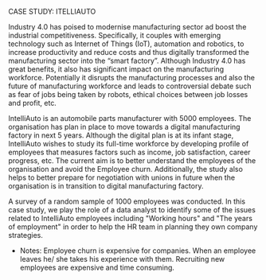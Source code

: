 CASE STUDY: ITELLIAUTO

Industry 4.0 has poised to modernise manufacturing sector ad boost the industrial competitiveness. Specifically, it couples with emerging technology such as Internet of Things (IoT), automation and robotics, to increase productivity and reduce costs and thus digitally transformed the manufacturing sector into the “smart factory”. Although Industry 4.0 has great benefits, it also has significant impact on the manufacturing workforce. Potentially it disrupts the manufacturing processes and also the future of manufacturing workforce and leads to controversial debate such as fear of jobs being taken by robots, ethical choices between job losses and profit, etc.  

IntelliAuto is an automobile parts manufacturer with 5000 employees. The organisation has plan in place to move towards a digital manufacturing factory in next 5 years. Although the digital plan is at its infant stage, IntelliAuto wishes to study its full-time workforce by developing profile of employees that measures factors such as income, job satisfaction, career progress, etc. The current aim is to better understand the employees of the organisation and avoid the Employee churn. Additionally, the study also helps to better prepare for negotiation with unions in future when the organisation is in transition to digital manufacturing factory. 

A survey of a random sample of 1000 employees was conducted. In this case study, we play the role of a data analyst to identify some of the issues related to IntelliAuto employees including "Working hours" and "The years of employment" in order to help the HR team in planning they own company strategies. 

* Notes: Employee churn is expensive for companies. When an employee leaves he/ she takes his experience with them. Recruiting new employees are expensive and time consuming.



